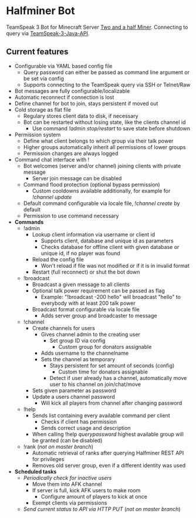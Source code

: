 # Halfminer Bot
TeamSpeak 3 Bot for Minecraft Server [Two and a half Miner](https://halfminer.de).
Connecting to query via [TeamSpeak-3-Java-API](https://github.com/TheHolyWaffle/TeamSpeak-3-Java-API).

Current features
-------
- Configurable via YAML based config file
  - Query password can either be passed as command line argument or be set via config
  - Supports connecting to the TeamSpeak query via SSH or Telnet/Raw
- Bot messages are fully configurable/localizable
- Automatic reconnect if connection is lost
- Define channel for bot to join, stays persistent if moved out
- Cold storage as flat file
  - Regulary stores client data to disk, if necessary
  - Bot can be restarted without losing state, like the clients channel id
    - Use command *!admin stop/restart* to save state before shutdown
- Permission system
  - Define what client belongs to which group via their talk power
  - Higher groups automatically inherit all permissions of lower groups
  - Permission changes are always logged
- Command chat interface with !<command>
  - Bot welcomes (server and/or channel) joining clients with private message
    - Server join message can be disabled
  - Command flood protection (optional bypass permission)
    - Custom cooldowns available additionally, for example for *!channel update*
  - Default command configurable via locale file, *!channel create* by default
  - Permission to use command necessary
- **Commands**
  - !admin
    - Lookup client information via username or client id
      - Supports client, database and unique id as parameters
      - Checks database for offline client with given database or unique id, if no player was found
    - Reload the config file
      - Won't reload if file was not modified or if it is in invalid format
    - Restart (full reconnect) or shut the bot down
  - !broadcast
    - Broadcast a given message to all clients
    - Optional talk power requirement can be passed as flag
      - Example: "!broadcast -200 hello" will broadcast "hello" to everybody with at least 200 talk power
    - Broadcast format configurable via locale file
      - Adds server group and broadcaster to message
  - !channel
    - Create channels for users
      - Gives channel admin to the creating user
        - Set group ID via config
          - Custom group for donators assignable
      - Adds username to the channelname
      - Sets the channel as temporary
        - Stays persistent for set amount of seconds (config)
          - Custom time for donators assignable
        - Detect if user already has a channel, automatically move user to his channel on join/chat/move
    - Sets given parameter as password
    - Update a users channel password
      - Will kick all players from channel after changing password
  - !help
    - Sends list containing every available command per client
      - Checks if client has permission
      - Sends correct usage and description
    - When calling !help *querypassword* highest available group will be granted (can be disabled)
  - !rank (*not on master branch*)
    - Automatic retrieval of ranks after querying Halfminer REST API for privileges
    - Removes old server group, even if a different identity was used
- **Scheduled tasks**
  - *Periodically check for inactive users*
    - Move them into AFK channel
    - If server is full, kick AFK users to make room
      - Configure amount of players to kick at once
    - Exempt clients via permissions
  - *Send current status to API via HTTP PUT* (*not on master branch*)